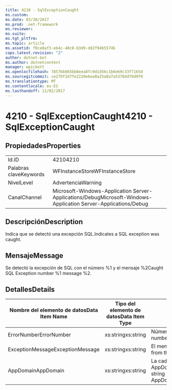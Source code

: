 ```yaml
---
title: 4210 - SqlExceptionCaught
ms.custom: 
ms.date: 03/30/2017
ms.prod: .net-framework
ms.reviewer: 
ms.suite: 
ms.tgt_pltfrm: 
ms.topic: article
ms.assetid: f0ce8af3-eb4c-48c8-b3d9-dd2f94b5574b
caps.latest.revision: "2"
author: dotnet-bot
ms.author: dotnetcontent
manager: wpickett
ms.openlocfilehash: 7857bb865bb8eea8fc9d1d56c1b6e69c33f7165d
ms.sourcegitcommit: ce279f2d7fe2220e6ea0a25a8a7a5370ddf8d9f0
ms.translationtype: MT
ms.contentlocale: es-ES
ms.lasthandoff: 12/02/2017
---
```

# <a name="4210---sqlexceptioncaught"></a><span data-ttu-id="94172-102">4210 - SqlExceptionCaught</span><span class="sxs-lookup"><span data-stu-id="94172-102">4210 - SqlExceptionCaught</span></span>
## <a name="properties"></a><span data-ttu-id="94172-103">Propiedades</span><span class="sxs-lookup"><span data-stu-id="94172-103">Properties</span></span>  
  
|||  
|-|-|  
|<span data-ttu-id="94172-104">Id.</span><span class="sxs-lookup"><span data-stu-id="94172-104">ID</span></span>|<span data-ttu-id="94172-105">4210</span><span class="sxs-lookup"><span data-stu-id="94172-105">4210</span></span>|  
|<span data-ttu-id="94172-106">Palabras clave</span><span class="sxs-lookup"><span data-stu-id="94172-106">Keywords</span></span>|<span data-ttu-id="94172-107">WFInstanceStore</span><span class="sxs-lookup"><span data-stu-id="94172-107">WFInstanceStore</span></span>|  
|<span data-ttu-id="94172-108">Nivel</span><span class="sxs-lookup"><span data-stu-id="94172-108">Level</span></span>|<span data-ttu-id="94172-109">Advertencia</span><span class="sxs-lookup"><span data-stu-id="94172-109">Warning</span></span>|  
|<span data-ttu-id="94172-110">Canal</span><span class="sxs-lookup"><span data-stu-id="94172-110">Channel</span></span>|<span data-ttu-id="94172-111">Microsoft-Windows-Application Server-Applications/Debug</span><span class="sxs-lookup"><span data-stu-id="94172-111">Microsoft-Windows-Application Server-Applications/Debug</span></span>|  
  
## <a name="description"></a><span data-ttu-id="94172-112">Descripción</span><span class="sxs-lookup"><span data-stu-id="94172-112">Description</span></span>  
 <span data-ttu-id="94172-113">Indica que se detectó una excepción SQL.</span><span class="sxs-lookup"><span data-stu-id="94172-113">Indicates a SQL exception was caught.</span></span>  
  
## <a name="message"></a><span data-ttu-id="94172-114">Mensaje</span><span class="sxs-lookup"><span data-stu-id="94172-114">Message</span></span>  
 <span data-ttu-id="94172-115">Se detectó la excepción de SQL con el número %1 y el mensaje %2</span><span class="sxs-lookup"><span data-stu-id="94172-115">Caught SQL Exception number %1 message %2.</span></span>  
  
## <a name="details"></a><span data-ttu-id="94172-116">Detalles</span><span class="sxs-lookup"><span data-stu-id="94172-116">Details</span></span>  
  
|<span data-ttu-id="94172-117">Nombre del elemento de datos</span><span class="sxs-lookup"><span data-stu-id="94172-117">Data Item Name</span></span>|<span data-ttu-id="94172-118">Tipo del elemento de datos</span><span class="sxs-lookup"><span data-stu-id="94172-118">Data Item Type</span></span>|<span data-ttu-id="94172-119">Descripción</span><span class="sxs-lookup"><span data-stu-id="94172-119">Description</span></span>|  
|--------------------|--------------------|-----------------|  
|<span data-ttu-id="94172-120">ErrorNumber</span><span class="sxs-lookup"><span data-stu-id="94172-120">ErrorNumber</span></span>|<span data-ttu-id="94172-121">xs:string</span><span class="sxs-lookup"><span data-stu-id="94172-121">xs:string</span></span>|<span data-ttu-id="94172-122">Número del error de SQL.</span><span class="sxs-lookup"><span data-stu-id="94172-122">The SQL error number.</span></span>|  
|<span data-ttu-id="94172-123">ExceptionMessage</span><span class="sxs-lookup"><span data-stu-id="94172-123">ExceptionMessage</span></span>|<span data-ttu-id="94172-124">xs:string</span><span class="sxs-lookup"><span data-stu-id="94172-124">xs:string</span></span>|<span data-ttu-id="94172-125">El mensaje de la excepción SQL.</span><span class="sxs-lookup"><span data-stu-id="94172-125">The message from the SQL exception.</span></span>|  
|<span data-ttu-id="94172-126">AppDomain</span><span class="sxs-lookup"><span data-stu-id="94172-126">AppDomain</span></span>|<span data-ttu-id="94172-127">xs:string</span><span class="sxs-lookup"><span data-stu-id="94172-127">xs:string</span></span>|<span data-ttu-id="94172-128">La cadena devuelta por AppDomain.CurrentDomain.FriendlyName.</span><span class="sxs-lookup"><span data-stu-id="94172-128">The string returned by AppDomain.CurrentDomain.FriendlyName.</span></span>|
